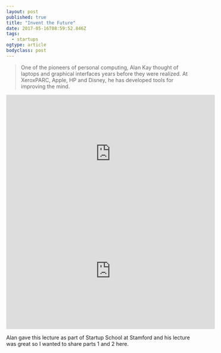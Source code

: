 ```yaml
---
layout: post
published: true
title: "Invent the Future"
date: 2017-05-16T08:59:52.846Z
tags:
  - startups
ogtype: article
bodyclass: post
---
```


> One of the pioneers of personal computing, Alan Kay thought of laptops and graphical interfaces years before they were realized. At XeroxPARC, Apple, HP and Disney, he has developed tools for improving the mind.

<iframe width="560" height="315" src="https://www.youtube.com/embed/id1WShzzMCQ" frameborder="0" allowfullscreen></iframe>

<iframe width="560" height="315" src="https://www.youtube.com/embed/1e8VZlPBx_0" frameborder="0" allowfullscreen></iframe>

Alan gave this lecture as part of Startup School at Stamford and his lecture was great so I wanted to share parts 1 and 2 here.
